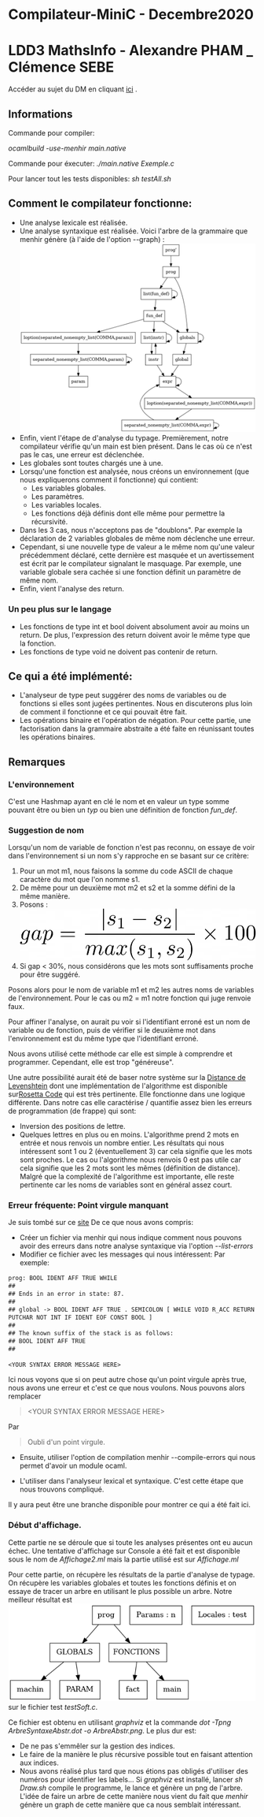 # Compilateur-MiniC - Decembre2020

# LDD3 MathsInfo - Alexandre PHAM _ Clémence SEBE

Accéder au sujet du DM en cliquant [ici](https://www.lri.fr/~blsk/CompilationLDD3/dm-mnc.html) .

## Informations

Commande pour compiler:

*ocamlbuild -use-menhir main.native*

Commande pour éxecuter:
*./main.native Exemple.c*

Pour lancer tout les tests disponibles:
*sh testAll.sh*

## Comment le compilateur fonctionne:
* Une analyse lexicale est réalisée.
* Une analyse syntaxique est réalisée. Voici l'arbre de la grammaire que menhir génère (à l'aide de l'option --graph) : ![arbre](res/ArbreDuLangage.png)
* Enfin, vient l'étape de d'analyse du typage. Premièrement, notre compilateur vérifie qu'un main est bien présent. Dans le cas où ce n'est pas le cas, une erreur est déclenchée.
* Les globales sont toutes chargés une à une.
* Lorsqu'une fonction est analysée, nous créons un environnement (que nous expliquerons comment il fonctionne) qui contient:
    * Les variables globales.
    * Les paramètres.
    * Les variables locales.
    * Les fonctions déjà définis dont elle même pour permettre la récursivité.
* Dans les 3 cas, nous n'acceptons pas de "doublons".
    Par exemple la déclaration de 2 variables globales de même nom déclenche une erreur. 
* Cependant, si une nouvelle type de valeur a le même nom qu'une valeur précédemment déclaré, cette dernière est masquée et un avertissement est écrit par le compilateur signalant le masquage.
    Par exemple, une variable globale sera cachée si une fonction définit un paramètre de même nom.
* Enfin, vient l'analyse des return.

### Un peu plus sur le langage 
* Les fonctions de type int et bool doivent absolument avoir au moins un return. De plus, l'expression des return doivent avoir le même type que la fonction.
* Les fonctions de type void ne doivent pas contenir de return.

## Ce qui a été implémenté:
* L'analyseur de type peut suggérer des noms de variables ou de fonctions si elles sont jugées pertinentes. Nous en discuterons plus loin de comment il fonctionne et ce qui pouvait être fait.
* Les opérations binaire et l'opération de négation. Pour cette partie, une factorisation dans la grammaire abstraite a été faite en réunissant toutes les opérations binaires.


## Remarques

### L'environnement
C'est une Hashmap ayant en clé le nom et en valeur un type somme pouvant être ou bien un *typ* ou bien une définition de fonction *fun_def*.

### Suggestion de nom
Lorsqu'un nom de variable de fonction n'est pas reconnu, on essaye de voir dans l'environnement si un nom s'y rapproche en se basant sur ce critère:
1. Pour un mot m1, nous faisons la somme du code ASCII de chaque caractère du mot que l'on nomme s1.
2. De même pour un deuxième mot m2 et s2 et la somme défini de la même manière.
3. Posons : ![formule](res/formule.png)
4. Si gap < 30%, nous considérons que les mots sont suffisaments proche pour être suggéré.

Posons alors pour le nom de variable m1 et m2 les autres noms de variables de l'environnement. Pour le cas ou m2 = m1 notre fonction qui juge renvoie faux.

Pour affiner l'analyse, on aurait pu voir si l'identifiant erroné est un nom de variable ou de fonction, puis de  vérifier si le deuxième mot dans l'environnement est du même type que l'identifiant erroné.

Nous avons utilisé cette méthode car elle est simple à comprendre et programmer. Cependant, elle est trop "généreuse".

Une autre possibilité aurait été de baser notre système sur la [Distance de Levenshtein](https://fr.wikipedia.org/wiki/Distance_de_Levenshtein) dont une implémentation de l'algorithme est disponible sur[Rosetta Code](http://www.rosettacode.org/wiki/Rosetta_Code) qui est très pertinente. Elle fonctionne dans une logique différente. Dans notre cas elle caractérise / quantifie assez bien les erreurs de programmation (de frappe) qui sont:
* Inversion des positions de lettre.
* Quelques lettres en plus ou en moins.
L'algorithme prend 2 mots en entrée et nous renvois un nombre entier. Les résultats qui nous intéressent sont 1 ou 2 (éventuellement 3) car cela signifie que les mots sont proches. Le cas ou l'algorithme nous renvois 0 est pas utile  car cela signifie que les 2 mots sont les mêmes (définition de distance).
Malgré que la complexité de l'algorithme est importante, elle reste pertinente car les noms de variables sont en général assez court.

### Erreur fréquente: Point virgule manquant
Je suis tombé sur ce [site](https://baturin.org/blog/declarative-parse-error-reporting-with-menhir/)
De ce que nous avons compris:
* Créer un fichier via menhir qui nous indique comment nous pouvons avoir des erreurs dans notre analyse syntaxique via l'option *--list-errors*
* Modifier ce fichier avec les messages qui nous intéressent: Par exemple:

```
prog: BOOL IDENT AFF TRUE WHILE
##
## Ends in an error in state: 87.
##
## global -> BOOL IDENT AFF TRUE . SEMICOLON [ WHILE VOID R_ACC RETURN PUTCHAR NOT INT IF IDENT EOF CONST BOOL ]
##
## The known suffix of the stack is as follows:
## BOOL IDENT AFF TRUE
##

<YOUR SYNTAX ERROR MESSAGE HERE>
 ```
 
 Ici nous voyons que si on peut autre chose qu'un point virgule après true, nous avons une erreur et c'est ce que nous voulons.
 Nous pouvons alors remplacer 
 > \<YOUR SYNTAX ERROR MESSAGE HERE\>
 
 Par
 > Oubli d'un point virgule.
 
 * Ensuite, utiliser l'option de compilation menhir --compile-errors qui nous permet d'avoir un module ocaml.

 * L'utiliser dans l'analyseur lexical et syntaxique. C'est cette étape que nous trouvons compliqué.

 Il y aura peut être une branche disponible pour montrer ce qui a été fait ici.

 ### Début d'affichage.
 Cette partie ne se déroule que si toute les analyses présentes ont eu aucun échec.
Une tentative d'affichage sur Console a été fait et est disponible sous le nom de *Affichage2.ml* mais la partie utilisé est sur *Affichage.ml*

 Pour cette partie, on récupère les résultats de la partie d'analyse de typage.
 On récupère les variables globales et toutes les fonctions définis et on essaye de tracer un arbre en utilisant le plus possible un arbre. Notre meilleur résultat est ![ArbreAbstrait](res/ArbreAbstr.png) sur le fichier test *testSoft.c*.

Ce fichier est obtenu en utilisant *graphviz* et la commande *dot -Tpng ArbreSyntaxeAbstr.dot -o ArbreAbstr.png*.
Le plus dur est:
* De ne pas s'emmêler sur la gestion des indices.
* Le faire de la manière le plus récursive possible tout en faisant attention aux indices.
* Nous avons réalisé plus tard  que nous étions pas obligés d'utiliser des numéros pour identifier les labels...
Si *graphviz* est installé, lancer *sh Draw.sh* compile le programme, le lance et génère un png de l'arbre.
L'idée de faire un arbre de cette manière nous vient du fait que *menhir* génère un graph de cette manière que ca nous semblait intéressant.